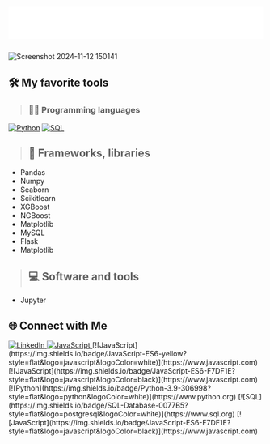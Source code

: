 # ![Name Animation](./name-animation.svg)

![Screenshot 2024-11-12 150141](https://github.com/user-attachments/assets/107bebde-1c5f-4254-ae20-55af94dac84f)

## 🛠️ My favorite tools
> ### 👨‍💻 Programming languages
[![Python](https://img.shields.io/badge/Python-3.9-blue?style=flat&logo=python&logoColor=white)](https://www.python.org)
[![SQL](https://img.shields.io/badge/SQL-Database-blue?style=flat&logo=postgresql&logoColor=white)](https://www.sql.org)

> ## 🧰 Frameworks, libraries
   - Pandas
   - Numpy
   - Seaborn
   - Scikitlearn
   - XGBoost
   - NGBoost
   - Matplotlib
   - MySQL
   - Flask
   - Matplotlib

> ## 💻 Software and tools
   - Jupyter

## 🌐 Connect with Me

<a href="https://www.linkedin.com/in/michael-angelo-voudouris-082a20207/" target="_blank">
    <img src="https://img.icons8.com/ios-filled/50/0077b5/linkedin.png" alt="LinkedIn" width="30" height="30">
</a>


<a href="https://www.javascript.com" target="_blank">
    <img src="https://img.icons8.com/ios-filled/50/000000/javascript.png" alt="JavaScript" width="30" height="30">
</a>
[![JavaScript](https://img.shields.io/badge/JavaScript-ES6-yellow?style=flat&logo=javascript&logoColor=white)](https://www.javascript.com)
[![JavaScript](https://img.shields.io/badge/JavaScript-ES6-F7DF1E?style=flat&logo=javascript&logoColor=black)](https://www.javascript.com)
[![Python](https://img.shields.io/badge/Python-3.9-306998?style=flat&logo=python&logoColor=white)](https://www.python.org)
[![SQL](https://img.shields.io/badge/SQL-Database-0077B5?style=flat&logo=postgresql&logoColor=white)](https://www.sql.org)
[![JavaScript](https://img.shields.io/badge/JavaScript-ES6-F7DF1E?style=flat&logo=javascript&logoColor=black)](https://www.javascript.com)

